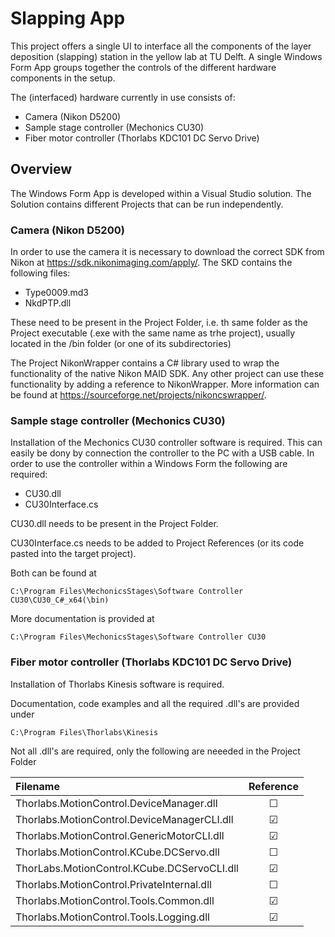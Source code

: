 # Slapping App
This project offers a single UI to interface all the components
of the layer deposition (slapping) station in the yellow lab at TU Delft.
A single Windows Form App groups together the controls
of the different hardware components in the setup.

The (interfaced) hardware currently in use consists of:
- Camera (Nikon D5200)
- Sample stage controller (Mechonics CU30)
- Fiber motor controller (Thorlabs KDC101 DC Servo Drive)

## Overview
The Windows Form App is developed within a Visual Studio solution.
The Solution contains different Projects that can be run independently.
 


### Camera (Nikon D5200)
In order to use the camera it is necessary to download the correct SDK
from Nikon at https://sdk.nikonimaging.com/apply/.
The SKD contains the following files:
- Type0009.md3
- NkdPTP.dll

These need to be present in the Project Folder, i.e. th same folder as the Project executable 
(.exe with the same name as trhe project),
usually located in the /bin folder (or one of its subdirectories)

The Project NikonWrapper contains a C# library 
used to wrap the functionality of the native Nikon MAID SDK.
Any other project can use these functionality by adding a reference to NikonWrapper.
More information can be found at https://sourceforge.net/projects/nikoncswrapper/.


### Sample stage controller (Mechonics CU30)
Installation of the Mechonics CU30 controller software is required. 
This can easily be dony by connection the controller to the PC with a USB cable.
In order to use the controller within a Windows Form the following are required:
- CU30.dll
- CU30Interface.cs
  
CU30.dll needs to be present in the Project Folder.

CU30Interface.cs needs to be added to Project References (or its code pasted into the target project).

Both can be found at

    C:\Program Files\MechonicsStages\Software Controller CU30\CU30_C#_x64(\bin)

More documentation is provided at 

    C:\Program Files\MechonicsStages\Software Controller CU30

### Fiber motor controller (Thorlabs KDC101 DC Servo Drive)
Installation of Thorlabs Kinesis software is required.

Documentation, code examples and all the required .dll's are provided under 

    C:\Program Files\Thorlabs\Kinesis

Not all .dll's are required, 
only the following are neeeded in the Project Folder

| Filename                                     | Reference     |
| :------------------------------------------- | :-----------: |
|  Thorlabs.MotionControl.DeviceManager.dll    |    &#x2610;   |
| Thorlabs.MotionControl.DeviceManagerCLI.dll  |    &#x2611;   |
| Thorlabs.MotionControl.GenericMotorCLI.dll   |    &#x2611;   |
| Thorlabs.MotionControl.KCube.DCServo.dll     |    &#x2610;   |
| ThorLabs.MotionControl.KCube.DCServoCLI.dll  |    &#x2611;   |
| Thorlabs.MotionControl.PrivateInternal.dll   |    &#x2610;   |
| Thorlabs.MotionControl.Tools.Common.dll      |    &#x2611;   |
| Thorlabs.MotionControl.Tools.Logging.dll     |    &#x2611;   |




